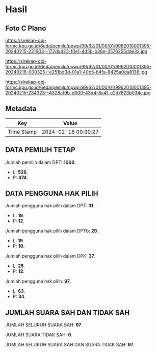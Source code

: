 # Hasil

## Foto C Plano

https://sirekap-obj-formc.kpu.go.id/6eda/pemilu/ppwp/99/62/01/00/01/9962010001395-20240215-231903--172da423-f0e1-4d5b-b36e-3576255dde32.jpg

https://sirekap-obj-formc.kpu.go.id/6eda/pemilu/ppwp/99/62/01/00/01/9962010001395-20240216-000325--e251bd3d-01a1-40b5-b4fa-8425a0da8136.jpg

https://sirekap-obj-formc.kpu.go.id/6eda/pemilu/ppwp/99/62/01/00/01/9962010001395-20240215-234323--4328af9b-d000-43d4-8a41-e2d7623b034c.jpg


## Metadata

| Key        | Value               |
| ---------- | ------------------- |
| Time Stamp | 2024-02-16 00:30:27 |


## DATA PEMILIH TETAP

Jumlah pemilih dalam DPT: **1000**.
 * L: **526**.
 * P: **474**.

## DATA PENGGUNA HAK PILIH

Jumlah pengguna hak pilih dalam DPT: **31**.
 * L: **19**.
 * P: **12**.

Jumlah pengguna hak pilih dalam DPTb: **29**.
 * L: **19**.
 * P: **10**.

Jumlah pengguna hak pilih dalam DPK: **37**.
 * L: **25**.
 * P: **12**.

Jumlah pengguna hak pilih: **97**.
 * L: **63**.
 * P: **34**.

## JUMLAH SUARA SAH DAN TIDAK SAH

JUMLAH SELURUH SUARA SAH: **97**.

JUMLAH SUARA TIDAK SAH: **0**.

JUMLAH SELURUH SUARA SAH DAN SUARA TIDAK SAH: **97**.


